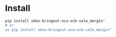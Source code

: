 # Install

```bash
pip install odoo-bringout-oca-ocb-sale_margin"
# or
uv pip install odoo-bringout-oca-ocb-sale_margin"
```
